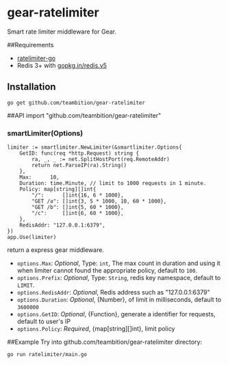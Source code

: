 # gear-ratelimiter
Smart rate limiter middleware for Gear.

##Requirements
 - [ratelimiter-go](https://github.com/teambition/ratelimiter-go)
 - Redis 3+ with  [gopkg.in/redis.v5](gopkg.in/redis.v5)

## Installation
    go get github.com/teambition/gear-ratelimiter

##API
    import "github.com/teambition/gear-ratelimiter"
### smartLimiter(Options)
	limiter := smartlimiter.NewLimiter(&smartlimiter.Options{
		GetID: func(req *http.Request) string {
			ra, _, _ := net.SplitHostPort(req.RemoteAddr)
			return net.ParseIP(ra).String()
		},
		Max:      10,
		Duration: time.Minute, // limit to 1000 requests in 1 minute.
		Policy: map[string][]int{
			"/":      []int{16, 6 * 1000},
			"GET /a": []int{3, 5 * 1000, 10, 60 * 1000},
			"GET /b": []int{5, 60 * 1000},
			"/c":     []int{6, 60 * 1000},
		},
		RedisAddr: "127.0.0.1:6379",
	})
    app.Use(limiter)
return a express gear middleware.

- `options.Max`: *Optional*, Type: `int`, The max count in duration and using it when limiter cannot found the appropriate policy, default to `100`.
- `options.Prefix`: *Optional*, Type: `String`, redis key namespace, default to `LIMIT`.
- `options.RedisAddr`: *Optional*, Redis address such as "127.0.0.1:6379"
- `options.Duration`: *Optional*, {Number}, of limit in milliseconds, default to `3600000`
- `options.GetID`: *Optional*, {Function}, generate a identifier for requests, default to user's IP
- `options.Policy`: *Required*, {map[string][]int}, limit policy

##Example
Try into github.com/teambition/gear-ratelimiter directory:  

    go run ratelimiter/main.go
